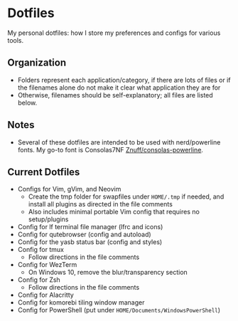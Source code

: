 # Dotfiles

My personal dotfiles: how I store my preferences and configs for various tools.

## Organization

- Folders represent each application/category, if there are lots of files or if the filenames alone do not make it clear what application they are for
- Otherwise, filenames should be self-explanatory; all files are listed below.

## Notes

- Several of these dotfiles are intended to be used with nerd/powerline fonts. My go-to font is Consolas7NF [Znuff/consolas-powerline](https://github.com/Znuff/consolas-powerline).

## Current Dotfiles

- Configs for Vim, gVim, and Neovim
    - Create the tmp folder for swapfiles under `HOME/.tmp` if needed, and install all plugins as directed in the file comments
    - Also includes minimal portable Vim config that requires no setup/plugins
- Config for lf terminal file manager (lfrc and icons)
- Config for qutebrowser (config and autoload)
- Config for the yasb status bar (config and styles)
- Config for tmux
    - Follow directions in the file comments
- Config for WezTerm
    - On Windows 10, remove the blur/transparency section
- Config for Zsh
    - Follow directions in the file comments
- Config for Alacritty
- Config for komorebi tiling window manager
- Config for PowerShell (put under `HOME/Documents/WindowsPowerShell`)
